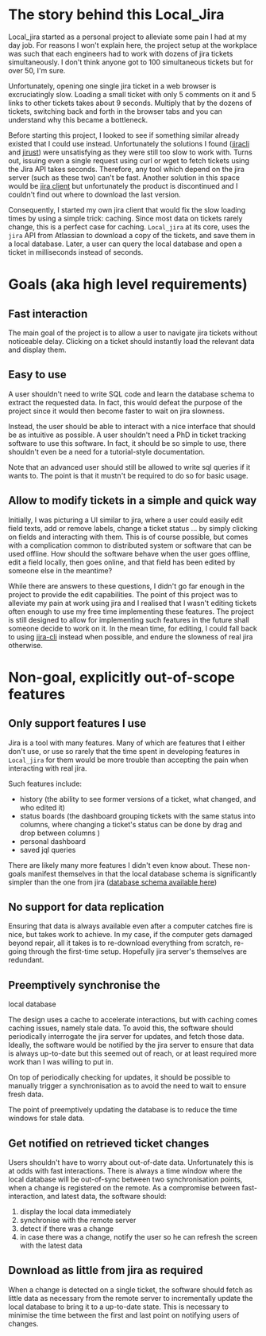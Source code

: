 # The story behind this Local_Jira

Local_jira started as a personal project to alleviate some pain I had at my day job.
For reasons I won't explain here, the project setup at the workplace was such that each engineers
had to work with dozens of jira tickets simultaneously. I don't  think anyone got to 100 simultaneous
tickets but for over 50, I'm sure.

Unfortunately, opening one single jira ticket in a web browser is excruciatingly slow. Loading
a small ticket with only 5 comments on it and 5 links to other tickets takes about 9 seconds.
Multiply that by the dozens of tickets, switching back and forth in the browser tabs and 
you can understand why this became a bottleneck.

Before starting this project, I looked to see if something similar already existed that I could
use instead. Unfortunately the solutions I found ([jiracli](https://github.com/ankitpokhrel/jira-cli) 
and [jirust](https://github.com/Code-Militia/jirust)) were unsatisfying as they were still too slow
to work with. Turns out, issuing even a single request using curl or wget to fetch tickets
using the Jira API takes seconds. Therefore, any tool which depend on the jira server (such as these two)
can't be fast.
Another solution in this space would be [jira client](https://almworks.com/jiraclient/overview.html)
but unfortunately the product is discontinued and I couldn't find out where to download the
last version.

Consequently, I started my own jira client that would fix the slow loading times by using
a simple trick: caching. Since most data on tickets rarely change, this is a perfect case
for caching. `Local_jira` at its core, uses the `jira` API from Atlassian to download a copy
of the tickets, and save them in a local database. Later, a user can query the local database
and open a ticket in milliseconds instead of seconds.


# Goals (aka high level requirements)

## Fast interaction

The main goal of the project is to allow a user to navigate jira tickets without noticeable
delay. Clicking on a ticket should instantly load the relevant data and display them.

## Easy to use

A user shouldn't need to write SQL code and learn the database schema to extract the requested
data. In fact, this would defeat the purpose of the project since it would then become
faster to wait on jira slowness.

Instead, the user should be able to interact with a nice interface that should be as intuitive
as possible.  A user shouldn't need a PhD in ticket tracking software to use this software.
In fact, it should  be so simple to use, there shouldn't even be a need for a tutorial-style
documentation.

Note that an advanced user should still be allowed to write sql queries if it wants to. The
point is that it mustn't be required to do so for basic usage.

## Allow to modify tickets in a simple and quick way

Initially, I was picturing a UI similar to jira, where a user could easily edit field texts,
add or remove labels, change a ticket status ... by simply clicking on fields and interacting
with them. This is of course possible, but comes with a complication common to distributed
system or software that can be used offline. How should the software behave when the user
goes offline, edit a field locally, then goes online, and that field has been edited by
someone else in the meantime?

While there are answers to these questions, I didn't go far enough in the project to provide
the edit capabilities. The point of this project was to alleviate my pain at work using jira
and I realised that I wasn't editing tickets often enough to use my free time implementing
these features. The project is still designed to allow for implementing such features in the
future shall someone decide to work on it. In the mean time, for editing, I could fall back
to using [jira-cli](https://github.com/ankitpokhrel/jira-cli) instead when possible, and endure the
slowness of real jira otherwise.

# Non-goal, explicitly out-of-scope features

## Only support features I use
Jira is a tool with many features. Many of which are features that I either don't use, or use so
rarely that the time spent in developing features in `Local_jira` for them would be more trouble
than accepting the pain when interacting with real jira.

Such features include:
- history (the ability to see former versions of a ticket, what changed, and who edited it)
- status boards (the dashboard grouping tickets with the same status into columns, where changing a ticket's status can be done by drag and drop between columns )
- personal dashboard
- saved jql queries

There are likely many more features I didn't even know about. These non-goals
manifest themselves in that the local database schema is significantly simpler
than the one from jira ([database schema available here](https://developer.atlassian.com/server/jira/platform/database-schema/))

## No support for data replication

Ensuring that data is always available even after a computer catches fire is
nice, but takes work to achieve. In my case, if the computer gets damaged
beyond repair, all it takes is to re-download everything from scratch, re-going
through the first-time setup. Hopefully jira server's themselves are redundant.

## Preemptively synchronise the
local database

The design uses a cache to accelerate interactions, but with caching comes caching issues,
namely stale data. To avoid this, the software should periodically interrogate the jira server
for updates, and fetch those data. Ideally, the software would be notified by the jira server
to ensure that data is always up-to-date but this seemed out of reach, or at least required
more work than I was willing to put in.

On top of periodically checking for updates, it should be possible to manually trigger a
synchronisation as to avoid the need to wait to ensure fresh data.

The point of preemptively updating the database is to reduce the time windows for stale data.

## Get notified on retrieved ticket changes

Users shouldn't have to worry about out-of-date data. Unfortunately this is at odds with fast
interactions. There is always a time window where the local database will be out-of-sync
between two synchronisation points, when a change is registered on the remote.
As a compromise between fast-interaction, and latest data, the software should:
1. display the local data immediately
2. synchronise with the remote server
3. detect if there was a change
4. in case there was a change, notify the user so he can refresh the screen with the latest data

## Download as little from jira as required

When a change is detected on a single ticket, the software should fetch as little data as
necessary from the remote server to incrementally update the local database to bring it
to a up-to-date state. This is necessary to minimise the time between the first and last
point on notifying users of changes.
